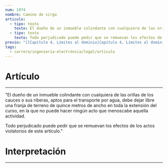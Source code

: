 ```yaml
---
num: 1974
nombre: Camino de sirga
articulo:
  - tipo: texto
    texto: El dueño de un inmueble colindante con cualquiera de las orillas de los cauces o sus riberas, aptos para el transporte por agua, debe dejar libre una franja de terreno de quince metros de ancho en toda la extensión del curso, en la que no puede hacer ningún acto que menoscabe aquella actividad.
  - tipo: texto
    texto: Todo perjudicado puede pedir que se remuevan los efectos de los actos violatorios de este artículo.
previo: "[[Capítulo 4, Límites al dominio|Capítulo 4, Límites al dominio]]"
tags:
  - carrera/ingeniería-electrónica/legal/articulo
---
```

# Artículo
---
"El dueño de un inmueble colindante con cualquiera de las orillas de los cauces o sus riberas, aptos para el transporte por agua, debe dejar libre una franja de terreno de quince metros de ancho en toda la extensión del curso, en la que no puede hacer ningún acto que menoscabe aquella actividad.

Todo perjudicado puede pedir que se remuevan los efectos de los actos violatorios de este artículo."

# Interpretación
---
